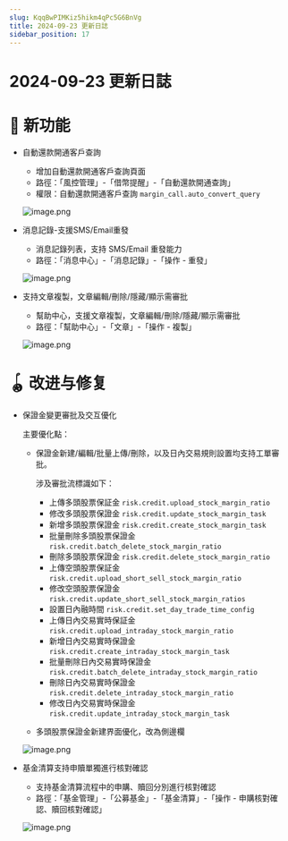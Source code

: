 ```yaml
---
slug: KqqBwPIMKiz5hikm4qPc5G6BnVg
title: 2024-09-23 更新日誌
sidebar_position: 17
---
```



# 2024-09-23 更新日誌


# 🎉 新功能

- 自動還款開通客戶查詢
    - 增加自動還款開通客戶查詢頁面
    - 路徑：「風控管理」-「借幣提醒」-「自動還款開通查詢」
    - 權限：自動還款開通客戶查詢 `margin_call.auto_convert_query`

    ![image.png](/assets/822e9d60aca24992727a4d16c1f940ca.png)

- 消息記錄-支援SMS/Email重發
    - 消息記錄列表，支持 SMS/Email 重發能力
    - 路徑：「消息中心」-「消息記錄」-「操作 - 重發」

    ![image.png](/assets/c7cb0bf5986a30169856d98c72023311.png)

- 支持文章複製，文章編輯/刪除/隱藏/顯示需審批
    - 幫助中心，支援文章複製，文章編輯/刪除/隱藏/顯示需審批
    - 路徑：「幫助中心」-「文章」-「操作 - 複製」

    ![image.png](/assets/a3ac5951b4f6f1561024264596981422.png)


# 🪀 改进与修复

- 保證金變更審批及交互優化

    主要優化點：

    - 保證金新建/編輯/批量上傳/刪除，以及日內交易規則設置均支持工單審批。

        涉及審批流標識如下：

        - 上傳多頭股票保証金 `risk.credit.upload_stock_margin_ratio`
        - 修改多頭股票保證金 `risk.credit.update_stock_margin_task`
        - 新增多頭股票保證金 `risk.credit.create_stock_margin_task`
        - 批量刪除多頭股票保證金 `risk.credit.batch_delete_stock_margin_ratio`
        - 刪除多頭股票保證金 `risk.credit.delete_stock_margin_ratio`
        - 上傳空頭股票保証金 `risk.credit.upload_short_sell_stock_margin_ratio`
        - 修改空頭股票保證金 `risk.credit.update_short_sell_stock_margin_ratios`
        - 設置日內融時間 `risk.credit.set_day_trade_time_config`
        - 上傳日內交易實時保証金 `risk.credit.upload_intraday_stock_margin_ratio`
        - 新增日內交易實時保證金 `risk.credit.create_intraday_stock_margin_task`
        - 批量刪除日內交易實時保證金 `risk.credit.batch_delete_intraday_stock_margin_ratio`
        - 刪除日內交易實時保證金 `risk.credit.delete_intraday_stock_margin_ratio`
        - 修改日內交易實時保證金 `risk.credit.update_intraday_stock_margin_task`
    - 多頭股票保證金新建界面優化，改為側邊欄

    ![image.png](/assets/71ae2e5f59417b1ad6e6a3d811694c06.png)

- 基金清算支持申贖單獨進行核對確認
    - 支持基金清算流程中的申購、贖回分別進行核對確認
    - 路徑：「基金管理」-「公募基金」-「基金清算」-「操作 - 申購核對確認、贖回核對確認」

    ![image.png](/assets/e2c94547abf1642e4f6e5dd9041f7908.png)

